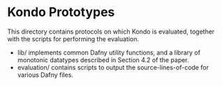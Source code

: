 # Kondo Prototypes

This directory contains protocols on which Kondo is evaluated, together with the scripts
for performing the evaluation.

* lib/ implements common Dafny utility functions, and a library of monotonic datatypes described in
Section 4.2 of the paper.
* evaluation/ contains scripts to output the source-lines-of-code for various Dafny files.
